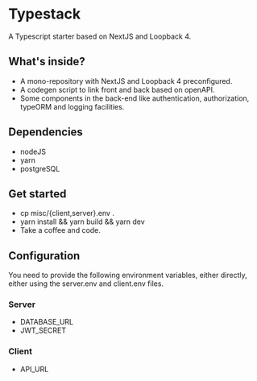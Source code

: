 # Typestack
A Typescript starter based on NextJS and Loopback 4.

## What's inside?
- A mono-repository with NextJS and Loopback 4 preconfigured.
- A codegen script to link front and back based on openAPI.
- Some components in the back-end like authentication, authorization, typeORM and logging facilities.

## Dependencies
- nodeJS
- yarn
- postgreSQL

## Get started
* cp misc/{client,server}.env .
* yarn install && yarn build && yarn dev
* Take a coffee and code.

## Configuration
You need to provide the following environment variables, either directly,
either using the server.env and client.env files.

### Server

* DATABASE_URL
* JWT_SECRET

### Client

* API_URL
